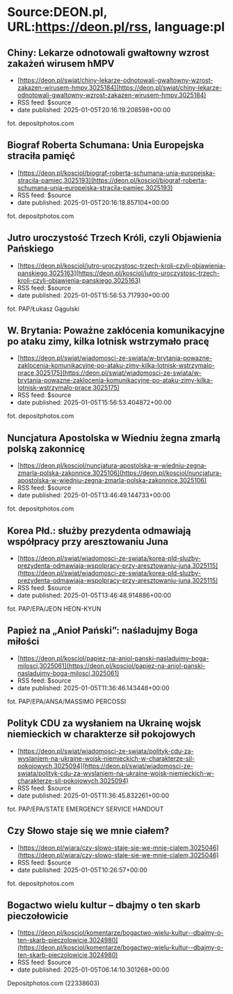 # Source:DEON.pl, URL:https://deon.pl/rss, language:pl

## Chiny: Lekarze odnotowali gwałtowny wzrost zakażeń wirusem hMPV
 - [https://deon.pl/swiat/chiny-lekarze-odnotowali-gwaltowny-wzrost-zakazen-wirusem-hmpv,3025184](https://deon.pl/swiat/chiny-lekarze-odnotowali-gwaltowny-wzrost-zakazen-wirusem-hmpv,3025184)
 - RSS feed: $source
 - date published: 2025-01-05T20:16:19.208598+00:00

fot. depositphotos.com

## Biograf Roberta Schumana: Unia Europejska straciła pamięć
 - [https://deon.pl/kosciol/biograf-roberta-schumana-unia-europejska-stracila-pamiec,3025193](https://deon.pl/kosciol/biograf-roberta-schumana-unia-europejska-stracila-pamiec,3025193)
 - RSS feed: $source
 - date published: 2025-01-05T20:16:18.857104+00:00

fot. depositphotos.com

## Jutro uroczystość Trzech Króli, czyli Objawienia Pańskiego
 - [https://deon.pl/kosciol/jutro-uroczystosc-trzech-kroli-czyli-objawienia-panskiego,3025163](https://deon.pl/kosciol/jutro-uroczystosc-trzech-kroli-czyli-objawienia-panskiego,3025163)
 - RSS feed: $source
 - date published: 2025-01-05T15:56:53.717930+00:00

fot. PAP/Łukasz Gągulski

## W. Brytania: Poważne zakłócenia komunikacyjne po ataku zimy, kilka lotnisk wstrzymało pracę
 - [https://deon.pl/swiat/wiadomosci-ze-swiata/w-brytania-powazne-zaklocenia-komunikacyjne-po-ataku-zimy-kilka-lotnisk-wstrzymalo-prace,3025175](https://deon.pl/swiat/wiadomosci-ze-swiata/w-brytania-powazne-zaklocenia-komunikacyjne-po-ataku-zimy-kilka-lotnisk-wstrzymalo-prace,3025175)
 - RSS feed: $source
 - date published: 2025-01-05T15:56:53.404872+00:00

fot. depositphotos.com

## Nuncjatura Apostolska w Wiedniu żegna zmarłą polską zakonnicę
 - [https://deon.pl/kosciol/nuncjatura-apostolska-w-wiedniu-zegna-zmarla-polska-zakonnice,3025106](https://deon.pl/kosciol/nuncjatura-apostolska-w-wiedniu-zegna-zmarla-polska-zakonnice,3025106)
 - RSS feed: $source
 - date published: 2025-01-05T13:46:49.144733+00:00

fot. depositphotos.com

## Korea Płd.: służby prezydenta odmawiają współpracy przy aresztowaniu Juna
 - [https://deon.pl/swiat/wiadomosci-ze-swiata/korea-pld-sluzby-prezydenta-odmawiaja-wspolpracy-przy-aresztowaniu-juna,3025115](https://deon.pl/swiat/wiadomosci-ze-swiata/korea-pld-sluzby-prezydenta-odmawiaja-wspolpracy-przy-aresztowaniu-juna,3025115)
 - RSS feed: $source
 - date published: 2025-01-05T13:46:48.914886+00:00

fot. PAP/EPA/JEON HEON-KYUN

## Papież na „Anioł Pański”: naśladujmy Boga miłości
 - [https://deon.pl/kosciol/papiez-na-aniol-panski-nasladujmy-boga-milosci,3025061](https://deon.pl/kosciol/papiez-na-aniol-panski-nasladujmy-boga-milosci,3025061)
 - RSS feed: $source
 - date published: 2025-01-05T11:36:46.143448+00:00

fot. PAP/EPA/ANSA/MASSIMO PERCOSSI

## Polityk CDU za wysłaniem na Ukrainę wojsk niemieckich w charakterze sił pokojowych
 - [https://deon.pl/swiat/wiadomosci-ze-swiata/polityk-cdu-za-wyslaniem-na-ukraine-wojsk-niemieckich-w-charakterze-sil-pokojowych,3025094](https://deon.pl/swiat/wiadomosci-ze-swiata/polityk-cdu-za-wyslaniem-na-ukraine-wojsk-niemieckich-w-charakterze-sil-pokojowych,3025094)
 - RSS feed: $source
 - date published: 2025-01-05T11:36:45.832261+00:00

fot. PAP/EPA/STATE EMERGENCY SERVICE HANDOUT

## Czy Słowo staje się we mnie ciałem?
 - [https://deon.pl/wiara/czy-slowo-staje-sie-we-mnie-cialem,3025046](https://deon.pl/wiara/czy-slowo-staje-sie-we-mnie-cialem,3025046)
 - RSS feed: $source
 - date published: 2025-01-05T10:26:57+00:00

fot. depositphotos.com

## Bogactwo wielu kultur – dbajmy o ten skarb pieczołowicie
 - [https://deon.pl/kosciol/komentarze/bogactwo-wielu-kultur--dbajmy-o-ten-skarb-pieczolowicie,3024980](https://deon.pl/kosciol/komentarze/bogactwo-wielu-kultur--dbajmy-o-ten-skarb-pieczolowicie,3024980)
 - RSS feed: $source
 - date published: 2025-01-05T06:14:10.301268+00:00

Depositphotos.com (22338603)

